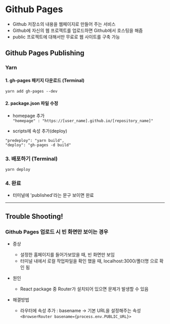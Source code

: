 # Github Pages
- Github 저장소의 내용을 웹페이지로 만들어 주는 서비스
- Github에 자신의 웹 프로젝트를 업로드하면 Github에서 호스팅을 해줌
- public 프로젝트에 대해서만 무료로 웹 사이트를 구축 가능

## Github Pages Publishing
### Yarn
#### 1. gh-pages 패키지 다운로드 (Terminal)
```yarn add gh-pages --dev```

#### 2. package.json 파일 수정
- homepage 추가 <br />
```"homepage" : "https://[user_name].github.io/[repository_name]"```

- scripts에 속성 추가(deploy)<br />
```
"predeploy": "yarn build",
"deploy": "gh-pages -d build"
```

### 3. 배포하기 (Terminal)
```yarn deploy```

### 4. 완료
- 터미널에 'published'라는 문구 보이면 완료

-----

## Trouble Shooting!
### Github Pages 업로드 시 빈 화면만 보이는 경우
- 증상
  * 설정한 홈페이지를 들어가보았을 때, 빈 화면만 보임
  * 터미널 내에서 로컬 작업파일을 확인 했을 때, localhost:3000/폴더명 으로 확인 됨

- 원인
  * React package 중 Router가 설치되어 있으면 문제가 발생할 수 있음

- 해결방법
  * 라우터에 속성 추가 : basename -> 기본 URL을 설정해주는 속성<br />
  ```<BrowserRouter basename={process.env.PUBLIC_URL}>```